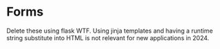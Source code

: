 # Forms

Delete these using flask WTF. Using jinja templates and having a runtime string substitute into HTML is not relevant for new applications in 2024.



